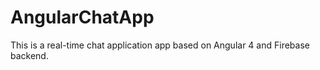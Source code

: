 # AngularChatApp
This is a real-time chat application app based on Angular 4 and Firebase backend. 
